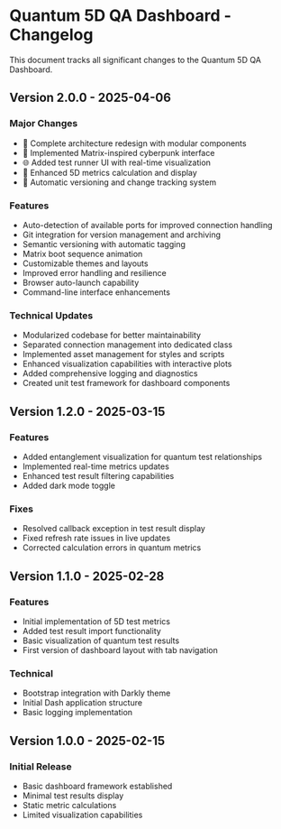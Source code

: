 # Quantum 5D QA Dashboard - Changelog

This document tracks all significant changes to the Quantum 5D QA Dashboard.

## Version 2.0.0 - 2025-04-06

### Major Changes

- 🚀 Complete architecture redesign with modular components
- 🧠 Implemented Matrix-inspired cyberpunk interface
- 🌐 Added test runner UI with real-time visualization
- 🔮 Enhanced 5D metrics calculation and display
- 🔄 Automatic versioning and change tracking system

### Features

- Auto-detection of available ports for improved connection handling
- Git integration for version management and archiving
- Semantic versioning with automatic tagging
- Matrix boot sequence animation
- Customizable themes and layouts
- Improved error handling and resilience
- Browser auto-launch capability
- Command-line interface enhancements

### Technical Updates

- Modularized codebase for better maintainability
- Separated connection management into dedicated class
- Implemented asset management for styles and scripts
- Enhanced visualization capabilities with interactive plots
- Added comprehensive logging and diagnostics
- Created unit test framework for dashboard components

## Version 1.2.0 - 2025-03-15

### Features

- Added entanglement visualization for quantum test relationships
- Implemented real-time metrics updates
- Enhanced test result filtering capabilities
- Added dark mode toggle

### Fixes

- Resolved callback exception in test result display
- Fixed refresh rate issues in live updates
- Corrected calculation errors in quantum metrics

## Version 1.1.0 - 2025-02-28

### Features

- Initial implementation of 5D test metrics
- Added test result import functionality
- Basic visualization of quantum test results
- First version of dashboard layout with tab navigation

### Technical

- Bootstrap integration with Darkly theme
- Initial Dash application structure
- Basic logging implementation

## Version 1.0.0 - 2025-02-15

### Initial Release

- Basic dashboard framework established
- Minimal test results display
- Static metric calculations
- Limited visualization capabilities
